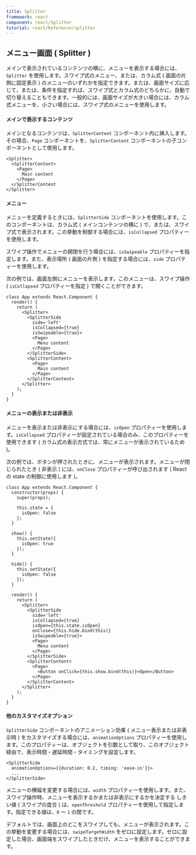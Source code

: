 ```yaml
---
title: Splitter
framework: react
component: react/Splitter
tutorial: react/Reference/splitter
---
```


## メニュー画面 ( Splitter )

メインで表示されているコンテンツの横に、メニューを表示する場合には、`Splitter` を使用します。スワイプ式のメニュー、または、カラム式 ( 画面の片側に固定表示 ) のメニューのいずれかを指定できます。または、画面サイズに応じて、または、条件を指定すれば、スワイプ式とカラム式のどちらかに、自動で切り替えることもできます。一般的には、画面サイズが大きい場合には、カラム式メニューを、小さい場合には、スワイプ式のメニューを使用します。

#### メインで表示するコンテンツ

メインとなるコンテンツは、`SplitterContent` コンポーネント内に挿入します。その場合、`Page` コンポーネントを、`SplitterContent` コンポーネントの子コンポーネントとして使用します。

```
<Splitter>
  <SplitterContent>
    <Page>
      Main content
    </Page>
  </SplitterContent
</Splitter>
```

#### メニュー

メニューを定義するときには、`SplitterSide` コンポーネントを使用します。このコンポーネントは、カラム式 ( メインコンテンツの横に ) で、または、スワイプ式で表示されます。この挙動を制御する場合には、`isCollapsed` プロパティーを使用します。

スワイプ操作でメニューの開閉を行う場合には、`isSwipeable` プロパティーを指定します。また、表示場所 ( 画面の片側 ) を指定する場合には、`side` プロパティーを使用します。

次の例では、画面左側にメニューを表示します。このメニューは、スワイプ操作 ( `isCollapsed` プロパティーを指定 ) で開くことができます。

```
class App extends React.Component {
  render() {
    return (
      <Splitter>
        <SplitterSide
          side='left'
          isCollapsed={true}
          isSwipeable={true}>
          <Page>
            Menu content
          </Page>
        </SplitterSide>
        <SplitterContent>
          <Page>
            Main content
          </Page>
        </SplitterContent>
      </Splitter>
    );
  }
}
```

#### メニューの表示または非表示

メニューを表示または非表示にする場合には、`isOpen` プロパティーを使用します。`isCollapsed` プロパティーが設定されている場合のみ、このプロパティーを使用できます ( カラム式の表示方式では、常にメニューが表示されているため )。

次の例では、ボタンが押されたときに、メニューが表示されます。メニューが閉じられたとき ( 非表示 ) には、`onClose` プロパティーが呼び出されます ( React の state の制御に使用します )。

```
class App extends React.Component {
  constructor(props) {
    super(props);

    this.state = {
      isOpen: false
    };
  }

  show() {
    this.setState({
      isOpen: true
    });
  }

  hide() {
    this.setState({
      isOpen: false
    });
  }

  render() {
    return (
      <Splitter>
        <SplitterSide
          side='left'
          isCollapsed={true}
          isOpen={this.state.isOpen}
          onClose={this.hide.bind(this)}
          isSwipeable={true}>
          <Page>
            Menu content
          </Page>
        </SplitterSide>
        <SplitterContent>
          <Page>
            <Button onClick={this.show.bind(this)}>Open</Button>
          </Page>
        </SplitterContent>
      </Splitter>
    );
  }
}
```

#### 他のカスタマイズオプション

`SplitterSide` コンポーネントのアニメーション効果 ( メニュー表示または非表示時 ) をカスタマイズする場合には、`animationOptions` プロパティーを使用します。このプロパティーは、オブジェクトを引数として取り、このオブジェクト経由で、表示時間・遅延時間・タイミングを設定します。

```
<SplitterSide
  animationOptions={{duration: 0.2, timing: 'ease-in'}}>
  ...
</SplitterSide>
```

メニューの横幅を変更する場合には、`width` プロパティーを使用します。また、スワイプ操作時、メニューを表示するかまたは非表示にするかを決定する しきい値 ( スワイプの度合 ) は、`openThreshold` プロパティーを使用して指定します。指定できる値は、`0` ～ `1` の間です。

デフォルトでは、画面上のどこをスワイプしても、メニューが表示されます。この挙動を変更する場合には、`swipeTargetWidth` をゼロに設定します。ゼロに設定した場合、画面端をスワイプしたときだけ、メニューを表示することができます。